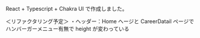 React + Typescript + Chakra UI で作成しました。

＜リファクタリング予定＞
・ヘッダー：Home ヘージと CareerDatail ページでハンバーガーメニュー有無で height が変わっている
